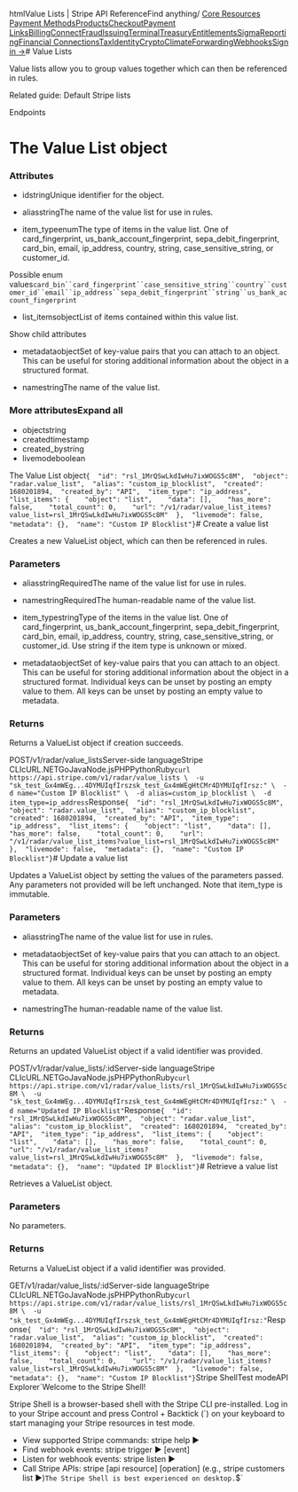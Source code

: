 htmlValue Lists | Stripe API Reference[](/api)Find anything/
[Core Resources](#)
[Payment Methods](#)[Products](#)[Checkout](#)[Payment Links](#)[Billing](#)[Connect](#)[Fraud](#)[Issuing](#)[Terminal](#)[Treasury](#)[Entitlements](#)[Sigma](#)[Reporting](#)[Financial Connections](#)[Tax](#)[Identity](#)[Crypto](#)[Climate](#)[Forwarding](#)[Webhooks](#)[Sign in →](https://dashboard.stripe.com/login)# Value Lists

Value lists allow you to group values together which can then be referenced in rules.

Related guide: Default Stripe lists

Endpoints
# The Value List object

### Attributes

- idstringUnique identifier for the object.


- aliasstringThe name of the value list for use in rules.


- item_typeenumThe type of items in the value list. One of card_fingerprint, us_bank_account_fingerprint, sepa_debit_fingerprint, card_bin, email, ip_address, country, string, case_sensitive_string, or customer_id.

Possible enum values`card_bin``card_fingerprint``case_sensitive_string``country``customer_id``email``ip_address``sepa_debit_fingerprint``string``us_bank_account_fingerprint`
- list_itemsobjectList of items contained within this value list.

Show child attributes
- metadataobjectSet of key-value pairs that you can attach to an object. This can be useful for storing additional information about the object in a structured format.


- namestringThe name of the value list.



### More attributesExpand all

- objectstring
- createdtimestamp
- created_bystring
- livemodeboolean

The Value List object`{  "id": "rsl_1MrQSwLkdIwHu7ixWOGS5c8M",  "object": "radar.value_list",  "alias": "custom_ip_blocklist",  "created": 1680201894,  "created_by": "API",  "item_type": "ip_address",  "list_items": {    "object": "list",    "data": [],    "has_more": false,    "total_count": 0,    "url": "/v1/radar/value_list_items?value_list=rsl_1MrQSwLkdIwHu7ixWOGS5c8M"  },  "livemode": false,  "metadata": {},  "name": "Custom IP Blocklist"}`# Create a value list

Creates a new ValueList object, which can then be referenced in rules.

### Parameters

- aliasstringRequiredThe name of the value list for use in rules.


- namestringRequiredThe human-readable name of the value list.


- item_typestringType of the items in the value list. One of card_fingerprint, us_bank_account_fingerprint, sepa_debit_fingerprint, card_bin, email, ip_address, country, string, case_sensitive_string, or customer_id. Use string if the item type is unknown or mixed.


- metadataobjectSet of key-value pairs that you can attach to an object. This can be useful for storing additional information about the object in a structured format. Individual keys can be unset by posting an empty value to them. All keys can be unset by posting an empty value to metadata.



### Returns

Returns a ValueList object if creation succeeds.

POST/v1/radar/value_listsServer-side languageStripe CLIcURL.NETGoJavaNode.jsPHPPythonRuby[](#)[](#)`curl https://api.stripe.com/v1/radar/value_lists \  -u "sk_test_Gx4mWEg...4DYMUIqfIrszsk_test_Gx4mWEgHtCMr4DYMUIqfIrsz:" \  -d name="Custom IP Blocklist" \  -d alias=custom_ip_blocklist \  -d item_type=ip_address`Response`{  "id": "rsl_1MrQSwLkdIwHu7ixWOGS5c8M",  "object": "radar.value_list",  "alias": "custom_ip_blocklist",  "created": 1680201894,  "created_by": "API",  "item_type": "ip_address",  "list_items": {    "object": "list",    "data": [],    "has_more": false,    "total_count": 0,    "url": "/v1/radar/value_list_items?value_list=rsl_1MrQSwLkdIwHu7ixWOGS5c8M"  },  "livemode": false,  "metadata": {},  "name": "Custom IP Blocklist"}`# Update a value list

Updates a ValueList object by setting the values of the parameters passed. Any parameters not provided will be left unchanged. Note that item_type is immutable.

### Parameters

- aliasstringThe name of the value list for use in rules.


- metadataobjectSet of key-value pairs that you can attach to an object. This can be useful for storing additional information about the object in a structured format. Individual keys can be unset by posting an empty value to them. All keys can be unset by posting an empty value to metadata.


- namestringThe human-readable name of the value list.



### Returns

Returns an updated ValueList object if a valid identifier was provided.

POST/v1/radar/value_lists/:idServer-side languageStripe CLIcURL.NETGoJavaNode.jsPHPPythonRuby[](#)[](#)`curl https://api.stripe.com/v1/radar/value_lists/rsl_1MrQSwLkdIwHu7ixWOGS5c8M \  -u "sk_test_Gx4mWEg...4DYMUIqfIrszsk_test_Gx4mWEgHtCMr4DYMUIqfIrsz:" \  -d name="Updated IP Blocklist"`Response`{  "id": "rsl_1MrQSwLkdIwHu7ixWOGS5c8M",  "object": "radar.value_list",  "alias": "custom_ip_blocklist",  "created": 1680201894,  "created_by": "API",  "item_type": "ip_address",  "list_items": {    "object": "list",    "data": [],    "has_more": false,    "total_count": 0,    "url": "/v1/radar/value_list_items?value_list=rsl_1MrQSwLkdIwHu7ixWOGS5c8M"  },  "livemode": false,  "metadata": {},  "name": "Updated IP Blocklist"}`# Retrieve a value list

Retrieves a ValueList object.

### Parameters

No parameters.

### Returns

Returns a ValueList object if a valid identifier was provided.

GET/v1/radar/value_lists/:idServer-side languageStripe CLIcURL.NETGoJavaNode.jsPHPPythonRuby[](#)[](#)`curl https://api.stripe.com/v1/radar/value_lists/rsl_1MrQSwLkdIwHu7ixWOGS5c8M \  -u "sk_test_Gx4mWEg...4DYMUIqfIrszsk_test_Gx4mWEgHtCMr4DYMUIqfIrsz:"`Response`{  "id": "rsl_1MrQSwLkdIwHu7ixWOGS5c8M",  "object": "radar.value_list",  "alias": "custom_ip_blocklist",  "created": 1680201894,  "created_by": "API",  "item_type": "ip_address",  "list_items": {    "object": "list",    "data": [],    "has_more": false,    "total_count": 0,    "url": "/v1/radar/value_list_items?value_list=rsl_1MrQSwLkdIwHu7ixWOGS5c8M"  },  "livemode": false,  "metadata": {},  "name": "Custom IP Blocklist"}`Stripe ShellTest modeAPI Explorer[](https://stripe.com/docs/stripe-cli#install)`Welcome to the Stripe Shell!

Stripe Shell is a browser-based shell with the Stripe CLI pre-installed. Log in to your
Stripe account and press Control + Backtick (`) on your keyboard to start managing your Stripe
resources in test mode.

- View supported Stripe commands: stripe help ▶️
- Find webhook events: stripe trigger ▶️ [event]
- Listen for webhook events: stripe listen ▶
- Call Stripe APIs: stripe [api resource] [operation] (e.g., stripe customers list ▶️)`The Stripe Shell is best experienced on desktop.`$`